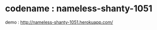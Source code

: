 codename : nameless-shanty-1051
===============================

demo : http://nameless-shanty-1051.herokuapp.com/

